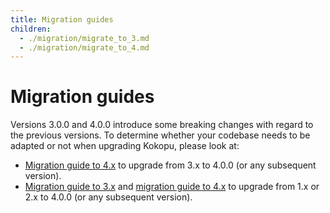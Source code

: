 ```yaml
---
title: Migration guides
children:
  - ./migration/migrate_to_3.md
  - ./migration/migrate_to_4.md
---
```



Migration guides
================

Versions 3.0.0 and 4.0.0 introduce some breaking changes with regard to the previous versions.
To determine whether your codebase needs to be adapted or not when upgrading Kokopu,
please look at:
- [Migration guide to 4.x](migration/migrate_to_4.md) to upgrade from 3.x to 4.0.0 (or any subsequent version).
- [Migration guide to 3.x](migration/migrate_to_3.md) and [migration guide to 4.x](migration/migrate_to_4.md) to upgrade
from 1.x or 2.x to 4.0.0 (or any subsequent version).
